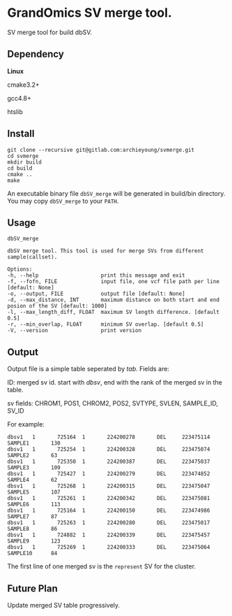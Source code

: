 # GrandOmics SV merge tool.

SV merge tool for build dbSV.

## Dependency

**Linux**

cmake3.2+

gcc4.8+

htslib

## Install

```
git clone --recursive git@gitlab.com:archieyoung/svmerge.git
cd svmerge
mkdir build
cd build
cmake ..
make
```

An executable binary file `dbSV_merge` will be generated in build/bin directory. You may copy `dbSV_merge` to your `PATH`.

## Usage

```
dbSV_merge

dbSV merge tool. This tool is used for merge SVs from different sample(callset).

Options:
-h, --help                    print this message and exit
-f, --fofn, FILE              input file, one vcf file path per line [default: None]
-o, --output, FILE            output file [default: None]
-d, --max_distance, INT       maximum distance on both start and end posion of the SV [default: 1000]
-l, --max_length_diff, FLOAT  maximum SV length difference. [default 0.5]
-r, --min_overlap, FLOAT      minimum SV overlap. [default 0.5]
-V, --version                 print version
```

## Output

Output file is a simple table seperated by *tab*. Fields are:

ID: merged sv id. start with *dbsv*, end with the rank of the merged sv in the table.

sv fields: CHROM1, POS1, CHROM2, POS2, SVTYPE, SVLEN, SAMPLE_ID, SV_ID

For example:

```
dbsv1   1       725164  1       224200278       DEL     223475114       SAMPLE1       130
dbsv1   1       725254  1       224200328       DEL     223475074       SAMPLE2       63
dbsv1   1       725350  1       224200387       DEL     223475037       SAMPLE3       109
dbsv1   1       725427  1       224200279       DEL     223474852       SAMPLE4       62
dbsv1   1       725268  1       224200315       DEL     223475047       SAMPLE5       107
dbsv1   1       725261  1       224200342       DEL     223475081       SAMPLE6       113
dbsv1   1       725164  1       224200150       DEL     223474986       SAMPLE7       87
dbsv1   1       725263  1       224200280       DEL     223475017       SAMPLE8       86
dbsv1   1       724882  1       224200339       DEL     223475457       SAMPLE9       123
dbsv1   1       725269  1       224200333       DEL     223475064       SAMPLE10      84
```

The first line of one merged sv is the `represent` SV for the cluster.

## Future Plan

Update merged SV table progressively.